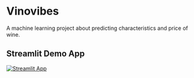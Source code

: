 # Vinovibes
A machine learning project about predicting characteristics and price of wine.

## Streamlit Demo App

[![Streamlit App](https://static.streamlit.io/badges/streamlit_badge_black_white.svg)](https://vinovibes.streamlit.app/)


